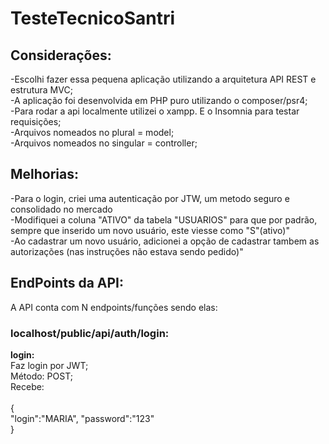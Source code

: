 # TesteTecnicoSantri

## Considerações:

-Escolhi fazer essa pequena aplicação utilizando a arquitetura API REST e estrutura MVC;<br/>
-A aplicação foi desenvolvida em PHP puro utilizando o composer/psr4;<br/>
-Para rodar a api localmente utilizei o xampp. E o Insomnia para testar requisições;<br />
-Arquivos nomeados no plural = model;<br/>
-Arquivos nomeados no singular = controller;<br/>


## Melhorias:

-Para o login, criei uma autenticação por JTW, um metodo seguro e consolidado no mercado</br>
-Modifiquei a coluna "ATIVO" da tabela "USUARIOS" para que por padrão, sempre que inserido um novo usuário, este viesse como "S"(ativo)"<br/>
-Ao cadastrar um novo usuário, adicionei a opção de cadastrar tambem as autorizações (nas instruções não estava sendo pedido)"<br/>


## EndPoints da API:

A API conta com N endpoints/funções sendo elas:

### localhost/public/api/auth/login:

**login:** <br/>
Faz login por JWT;<br/>
Método: POST;<br/>
Recebe:<br/><br/>
{<br/>
	"login":"MARIA",
	"password":"123"
<br/>}



